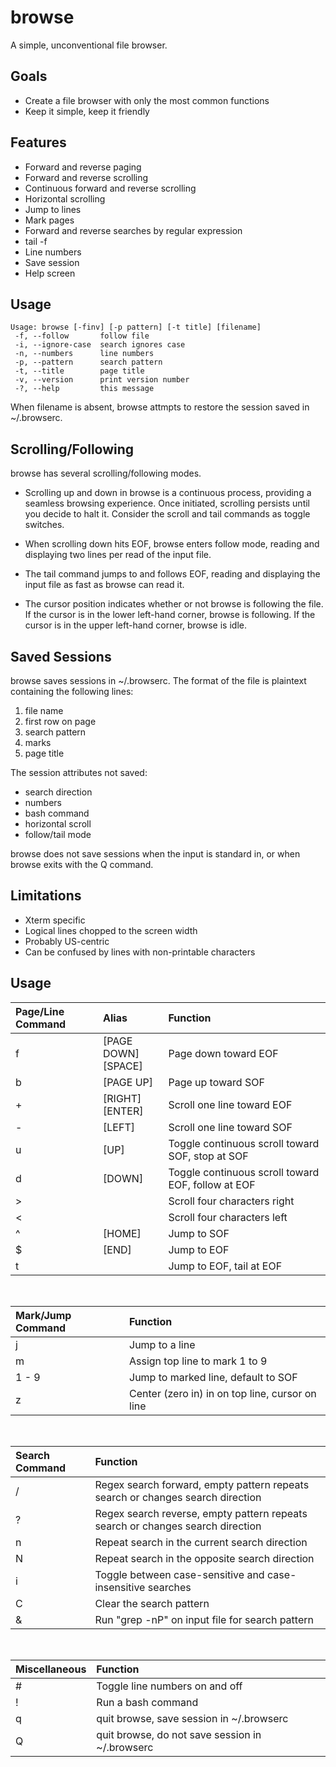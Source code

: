 # browse

A simple, unconventional file browser.

## Goals

- Create a file browser with only the most common functions
- Keep it simple, keep it friendly

## Features

- Forward and reverse paging
- Forward and reverse scrolling
- Continuous forward and reverse scrolling
- Horizontal scrolling
- Jump to lines
- Mark pages
- Forward and reverse searches by regular expression
- tail -f
- Line numbers
- Save session
- Help screen

## Usage

    Usage: browse [-finv] [-p pattern] [-t title] [filename]
     -f, --follow       follow file
     -i, --ignore-case  search ignores case
     -n, --numbers      line numbers
     -p, --pattern      search pattern
     -t, --title        page title
     -v, --version      print version number
     -?, --help         this message

When filename is absent, browse attmpts to restore the session saved in ~/.browserc.

## Scrolling/Following

browse has several scrolling/following modes.

- Scrolling up and down in browse is a continuous process, providing a seamless browsing experience. Once initiated, scrolling persists until you decide to halt it. Consider the scroll and tail commands as toggle switches.

- When scrolling down hits EOF, browse enters follow mode, reading and displaying two lines per read of the input file.

- The tail command jumps to and follows EOF, reading and displaying the input file as fast as browse can read it.

- The cursor position indicates whether or not browse is following the file. If the cursor is in the lower left-hand corner, browse is following. If the cursor is in the upper left-hand corner, browse is idle.

## Saved Sessions

browse saves sessions in ~/.browserc.  The format of the file is plaintext containing the following lines:

 1. file name
 2. first row on page
 3. search pattern
 4. marks
 5. page title

The session attributes not saved:

- search direction
- numbers
- bash command
- horizontal scroll
- follow/tail mode

browse does not save sessions when the input is standard in, or when browse exits with the Q command.

## Limitations

- Xterm specific
- Logical lines chopped to the screen width
- Probably US-centric
- Can be confused by lines with non-printable characters


## Usage

| Page/Line Command | Alias | Function |
| :-- | :-- | :-- |
| f | [PAGE DOWN]<br> [SPACE] | Page down toward EOF |
| b | [PAGE UP] | Page up toward SOF |
| + | [RIGHT]<br> [ENTER] | Scroll one line toward EOF |
| - | [LEFT] | Scroll one line toward SOF |
| u | [UP] | Toggle continuous scroll toward SOF, stop at SOF |
| d | [DOWN] | Toggle continuous scroll toward EOF, follow at EOF |
| > | | Scroll four characters right |
| < | | Scroll four characters left |
| ^ | [HOME] | Jump to SOF |
| $ | [END] | Jump to EOF |
| t | | Jump to EOF, tail at EOF |
<br>

| Mark/Jump Command | Function |
| :-- | :-- |
| j | Jump to a line |
| m | Assign top line to mark 1 to 9 |
| 1 - 9 | Jump to marked line, default to SOF |
| z | Center (zero in) in on top line, cursor on line |
<br>

| Search Command | Function |
| :-- | :-- |
| / | Regex search forward, empty pattern repeats search or changes search direction |
| ? | Regex search reverse, empty pattern repeats search or changes search direction |
| n | Repeat search in the current search direction |
| N | Repeat search in the opposite search direction |
| i | Toggle between case-sensitive and case-insensitive searches |
| C | Clear the search pattern |
| & | Run "grep -nP" on input file for search pattern |
<br>

| Miscellaneous | Function |
| :-- | :-- |
| # | Toggle line numbers on and off |
| ! | Run a bash command |
| q | quit browse, save session in ~/.browserc |
| Q | quit browse, do not save session in ~/.browserc |

